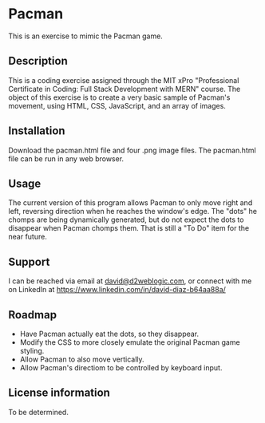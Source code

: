 # Pacman
This is an exercise to mimic the Pacman game.

## Description
This is a coding exercise assigned through the MIT xPro "Professional Certificate in Coding: Full Stack Development with MERN" course. The object of this exercise is to create a very basic sample of Pacman's movement, using HTML, CSS, JavaScript, and an array of images.

## Installation
Download the pacman.html file and four .png image files. The pacman.html file can be run in any web browser.

## Usage
The current version of this program allows Pacman to only move right and left, reversing direction when he reaches the window's edge. The "dots" he chomps are being dynamically generated, but do not expect the dots to disappear when Pacman chomps them. That is still a "To Do" item for the near future.

## Support
I can be reached via email at david@d2weblogic.com, or connect with me on LinkedIn at https://www.linkedin.com/in/david-diaz-b64aa88a/

## Roadmap
- Have Pacman actually eat the dots, so they disappear. 
- Modify the CSS to more closely emulate the original Pacman game styling.
- Allow Pacman to also move vertically.
- Allow Pacman's directiom to be controlled by keyboard input.

## License information
To be determined.
